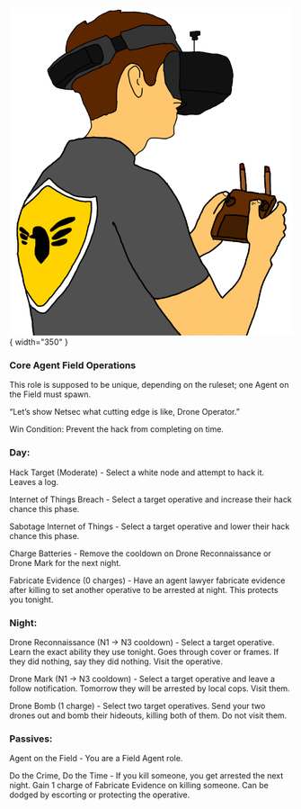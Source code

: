 ![droneoperator.png](Images/droneoperator.png){ width="350" }

### **Core Agent Field Operations**

This role is supposed to be unique, depending on the ruleset; one Agent on the Field must spawn.

“Let’s show Netsec what cutting edge is like, Drone Operator.”

Win Condition: Prevent the hack from completing on time.

### **Day:**

Hack Target (Moderate) - Select a white node and attempt to hack it. Leaves a log.

Internet of Things Breach - Select a target operative and increase their hack chance this phase.

Sabotage Internet of Things - Select a target operative and lower their hack chance this phase.

Charge Batteries - Remove the cooldown on Drone Reconnaissance or Drone Mark for the next night.

Fabricate Evidence (0 charges) - Have an agent lawyer fabricate evidence after killing to set another operative to be arrested at night. This protects you tonight.

### **Night:**

Drone Reconnaissance (N1 -> N3 cooldown) - Select a target operative. Learn the exact ability they use tonight. Goes through cover or frames. If they did nothing, say they did nothing. Visit the operative.

Drone Mark (N1 -> N3 cooldown) - Select a target operative and leave a follow notification. Tomorrow they will be arrested by local cops. Visit them.

Drone Bomb (1 charge) - Select two target operatives. Send your two drones out and bomb their hideouts, killing both of them. Do not visit them.

### **Passives:**

Agent on the Field - You are a Field Agent role.

Do the Crime, Do the Time - If you kill someone, you get arrested the next night. Gain 1 charge of Fabricate Evidence on killing someone. Can be dodged by escorting or protecting the operative.